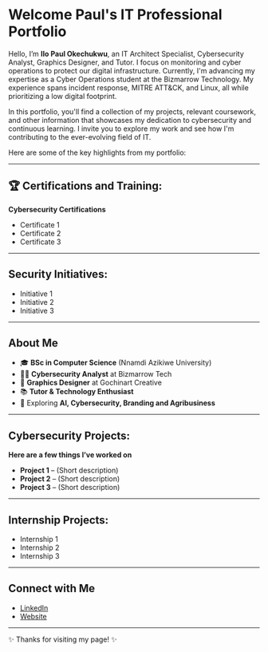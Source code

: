 # Welcome Paul's IT Professional Portfolio

Hello, I’m **Ilo Paul Okechukwu**, an IT Architect Specialist, Cybersecurity Analyst, Graphics Designer, and Tutor. I focus on monitoring and cyber operations to protect our digital infrastructure. Currently, I'm advancing my expertise as a Cyber Operations student at the Bizmarrow Technology. My experience spans incident response, MITRE ATT&CK, and Linux, all while prioritizing a low digital footprint.

In this portfolio, you'll find a collection of my projects, relevant coursework, and other information that showcases my dedication to cybersecurity and continuous learning. I invite you to explore my work and see how I'm contributing to the ever-evolving field of IT.

Here are some of the key highlights from my portfolio:

---

## 🏆 Certifications and Training: 
**Cybersecurity Certifications**
- Certificate 1
- Certificate 2
- Certificate 3

---

## Security Initiatives:

- Initiative 1
- Initiative 2
- Initiative 3

---

## About Me
- 🎓 **BSc in Computer Science** (Nnamdi Azikiwe University)
- 🧑‍💻 **Cybersecurity Analyst** at Bizmarrow Tech 
- 🎨 **Graphics Designer** at Gochinart Creative  
- 📚 **Tutor & Technology Enthusiast**  
- 🌱 Exploring **AI, Cybersecurity, Branding and Agribusiness**  

---

## Cybersecurity Projects:
**Here are a few things I’ve worked on**

- **Project 1** – (Short description)  
- **Project 2** – (Short description)  
- **Project 3** – (Short description)  

---

## Internship Projects:
- Internship 1
- Internship 2
- Internship 3

---

## Connect with Me
- [LinkedIn](https://www.linkedin.com/in/paul-okechukwu-ilo-957992386)
- [Website](https://your-website.com)  

---

✨ Thanks for visiting my page! ✨

